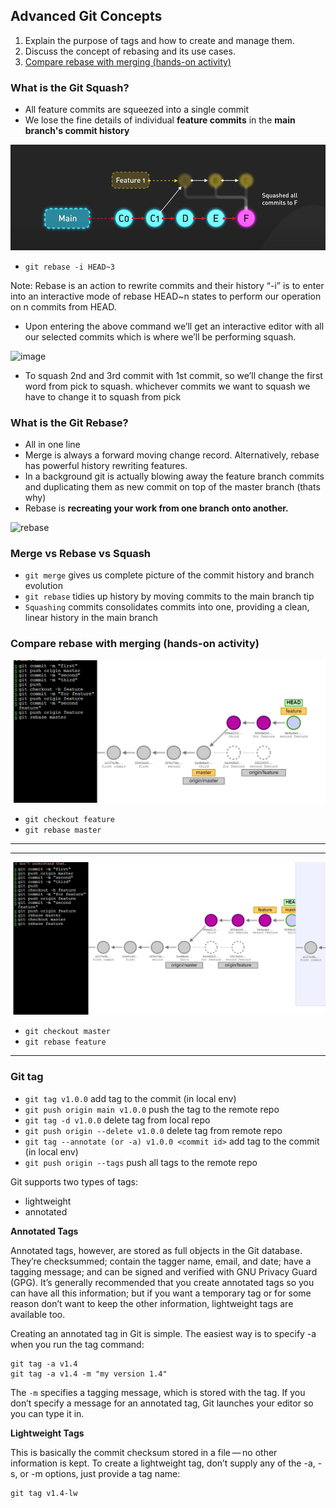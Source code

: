 ## Advanced Git Concepts

1) Explain the purpose of tags and how to create and manage them.
2) Discuss the concept of rebasing and its use cases.
3) [Compare rebase with merging (hands-on activity)](#compare-rebase-with-merging-hands-on-activity)

### What is the **Git Squash**?
- All feature commits are squeezed into a single commit
- We lose the fine details of individual **feature commits** in the **main branch's commit history**

![alt text](image.png)

- ```git rebase -i HEAD~3 ``` 

Note: Rebase is an action to rewrite commits and their history “-i” is to enter into an interactive mode of rebase HEAD~n states to perform our operation on n commits from HEAD.
- Upon entering the above command we’ll get an interactive editor with all our selected commits which is where we’ll be performing squash.

![image](https://media.geeksforgeeks.org/wp-content/uploads/20230519113409/git-merge-dev.png)

- To squash  2nd and 3rd commit with 1st commit, so we’ll change the first word from pick to squash. whichever commits we want to squash we have to change it to squash from pick 

### What is the **Git Rebase**?
- All in one line
- Merge is always a forward moving change record. Alternatively, rebase has powerful history rewriting features.
- In a background git is actually blowing away the feature branch commits and duplicating them as new commit on top of the master branch (thats why)
- Rebase is **recreating your work from one branch onto another.**

![rebase](https://miro.medium.com/v2/resize:fit:828/format:webp/0*JRt9VF_osaAoVwKg.gif)

### Merge vs Rebase vs Squash
- ```git merge``` gives us complete picture of the commit history and branch evolution
- ```git rebase``` tidies up history by moving commits to the main branch tip
- ```Squashing``` commits consolidates commits into one, providing a clean, linear history in the main branch


### Compare rebase with merging (hands-on activity) 



![alt text](image-1.png)
- ```git checkout feature```
- ```git rebase master```
---
---


![alt text](image-2.png)
- ```git checkout master```
- ```git rebase feature```


---
### Git tag

- ```git tag v1.0.0``` add tag to the commit (in local env)
- ```git push origin main v1.0.0``` push the tag to the remote repo
-  ```git tag -d v1.0.0``` delete tag from local repo
- ```git push origin --delete v1.0.0``` delete tag from remote repo
- ```git tag --annotate (or -a) v1.0.0 <commit id>``` add tag to the commit (in local env)
- ```git push origin --tags``` push all tags to the remote repo


Git supports two types of tags: 
- lightweight
- annotated

**Annotated Tags**

Annotated tags, however, are stored as full objects in the Git database. They’re checksummed; contain the tagger name, email, and date; have a tagging message; and can be signed and verified with GNU Privacy Guard (GPG). It’s generally recommended that you create annotated tags so you can have all this information; but if you want a temporary tag or for some reason don’t want to keep the other information, lightweight tags are available too.

Creating an annotated tag in Git is simple. The easiest way is to specify -a when you run the tag command:
```
git tag -a v1.4
git tag -a v1.4 -m "my version 1.4"
```
The `-m` specifies a tagging message, which is stored with the tag. If you don’t specify a message for an annotated tag, Git launches your editor so you can type it in.

**Lightweight Tags**

This is basically the commit checksum stored in a file — no other information is kept. To create a lightweight tag, don’t supply any of the -a, -s, or -m options, just provide a tag name:
```
git tag v1.4-lw
```